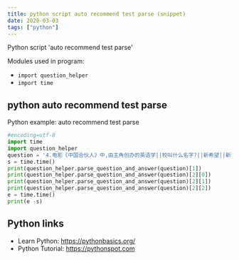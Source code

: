 ```yaml
---
title: python script auto recommend test parse (snippet)
date: 2020-03-03
tags: ["python"]
---
```

Python script 'auto recommend test parse'


Modules used in program: 
* `import question_helper`
* `import time`

## python auto recommend test parse

Python example: auto recommend test parse

```python
#encoding=utf-8
import time
import question_helper
question = '4.电影《中国合伙人》中,由主角创办的英语学||校叫什么名字?||新希望||新东方||新梦想||'
s = time.time()
print(question_helper.parse_question_and_answer(question)[1])
print(question_helper.parse_question_and_answer(question)[2][0])
print(question_helper.parse_question_and_answer(question)[2][1])
print(question_helper.parse_question_and_answer(question)[2][2])
e = time.time()
print(e -s)

```

## Python links

- Learn Python: https://pythonbasics.org/
- Python Tutorial: https://pythonspot.com
